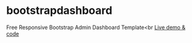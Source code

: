 # bootstrapdashboard
Free Responsive Bootstrap Admin Dashboard Template<br
[Live demo & code
](https://therichpost.com/free-responsive-bootstrap-admin-dashboard-template/)

